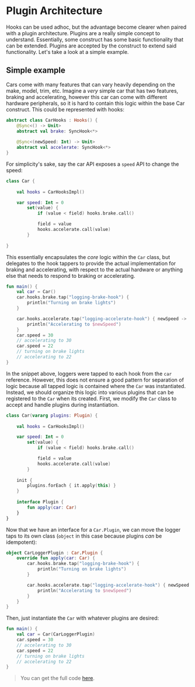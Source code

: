 # Plugin Architecture

Hooks can be used adhoc, but the advantage become clearer when paired with a plugin architecture. Plugins are a really simple concept to understand. Essentially, some construct has some basic functionality that can be extended. Plugins are accepted by the construct to extend said functionality. Let's take a look at a simple example.

## Simple example

Cars come with many features that can vary heavily depending on the make, model, trim, etc. Imagine a *very* simple car that has two features, braking and accelerating, however this car can come with different hardware peripherals, so it is hard to contain this logic within the base Car construct. This could be represented with hooks:

<!--- INCLUDE
import com.intuit.hooks.dsl.Hooks
import com.intuit.hooks.SyncHook
-->

```kotlin
abstract class CarHooks : Hooks() {
    @Sync<() -> Unit>
    abstract val brake: SyncHook<*>
    
    @Sync<(newSpeed: Int) -> Unit>
    abstract val accelerate: SyncHook<*>
}

```

For simplicity's sake, say the car API exposes a `speed` API to change the speed:
```kotlin
class Car {
    
    val hooks = CarHooksImpl()

    var speed: Int = 0
        set(value) {
            if (value < field) hooks.brake.call()

            field = value
            hooks.accelerate.call(value)
        }
    
}
```

This essentially encapsulates the _core_ logic within the `Car` class, but delegates to the hook tappers to provide the actual implementation for braking and accelerating, with respect to the actual hardware or anything else that needs to respond to braking or accelerating.

```kotlin
fun main() {
    val car = Car()
    car.hooks.brake.tap("logging-brake-hook") {
        println("Turning on brake lights")
    }

    car.hooks.accelerate.tap("logging-accelerate-hook") { newSpeed ->
        println("Accelerating to $newSpeed")
    }
    car.speed = 30
    // accelerating to 30
    car.speed = 22
    // turning on brake lights
    // accelerating to 22
}
```

<!--- KNIT example-car-01.kt --> 

In the snippet above, loggers were tapped to each hook from the `car` reference. However, this does not ensure a good pattern for separation of logic because all tapped logic is contained where the `Car` was instantiated. Instead, we should organize this logic into various plugins that can be registered to the `Car` when its created. First, we modify the `Car` class to accept and handle plugins during instantiation.

<!--- INCLUDE
import com.intuit.hooks.dsl.Hooks
import com.intuit.hooks.SyncHook

abstract class CarHooks : Hooks() {
    @Sync<() -> Unit>
    abstract val brake: SyncHook<*>
    
    @Sync<(newSpeed: Int) -> Unit>
    abstract val accelerate: SyncHook<*>
}
-->

```kotlin
class Car(vararg plugins: Plugin) {
    
    val hooks = CarHooksImpl()

    var speed: Int = 0
        set(value) {
            if (value < field) hooks.brake.call()

            field = value
            hooks.accelerate.call(value)
        }
    
    init {
        plugins.forEach { it.apply(this) }
    }
 
    interface Plugin {
        fun apply(car: Car)
    }   
}
```

Now that we have an interface for a `Car.Plugin`, we can move the logger taps to its own class (`object` in this case because plugins *can* be idempotent):

```kotlin
object CarLoggerPlugin : Car.Plugin {
    override fun apply(car: Car) {
        car.hooks.brake.tap("logging-brake-hook") {
            println("Turning on brake lights")
        }

        car.hooks.accelerate.tap("logging-accelerate-hook") { newSpeed ->
            println("Accelerating to $newSpeed")
        }
    }
}
```

Then, just instantiate the `Car` with whatever plugins are desired:

```kotlin
fun main() {
    val car = Car(CarLoggerPlugin)
    car.speed = 30
    // accelerating to 30
    car.speed = 22
    // turning on brake lights
    // accelerating to 22
}
```

<!--- KNIT example-car-02.kt --> 

> You can get the full code [here](https://github.com/intuit/hooks/tree/master/docs/src/test/kotlin/example/example-car-02.kt).

